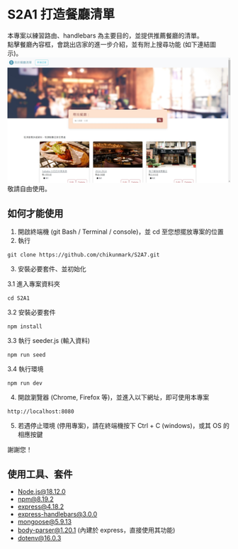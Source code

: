 # S2A1 打造餐廳清單
本專案以練習路由、handlebars 為主要目的，並提供推薦餐廳的清單。  
點擊餐廳內容框，會跳出店家的進一步介紹，並有附上搜尋功能 (如下連結圖示)。  
![簡圖](readme_pics/example_2.jpg)  
敬請自由使用。

## 如何才能使用
1. 開啟終端機 (git Bash / Terminal / console)，並 cd 至您想擺放專案的位置
2. 執行

```
git clone https://github.com/chikunmark/S2A7.git
```
3. 安裝必要套件、並初始化  

3.1 進入專案資料夾
```
cd S2A1
```
3.2 安裝必要套件
```
npm install
```
3.3 執行 seeder.js (輸入資料)
```
npm run seed
```
3.4 執行環境
```
npm run dev
```  
4. 開啟瀏覽器 (Chrome, Firefox 等)，並進入以下網址，即可使用本專案
```
http://localhost:8080
```
5. 若遇停止環境 (停用專案)，請在終端機按下 Ctrl + C (windows)，或其 OS 的相應按鍵

謝謝您！

## 使用工具、套件
* Node.js@18.12.0
* npm@8.19.2
* express@4.18.2
* express-handlebars@3.0.0
* mongoose@5.9.13
* body-parser@1.20.1 (內建於 express，直接使用其功能)
* dotenv@16.0.3
